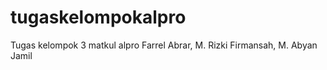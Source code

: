 # tugaskelompokalpro
Tugas kelompok 3 matkul alpro Farrel Abrar, M. Rizki Firmansah, M. Abyan Jamil 
